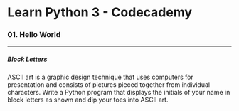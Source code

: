 # Learn Python 3 - Codecademy

### 01. Hello World 
*****
##### Block Letters

ASCII art is a graphic design technique that uses computers for presentation and consists of pictures pieced together from individual characters.
Write a Python program that displays the initials of your name in block letters as shown and dip your toes into ASCII art.
